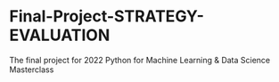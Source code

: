 # Final-Project-STRATEGY-EVALUATION
The final project for  2022 Python for Machine Learning &amp; Data Science Masterclass
